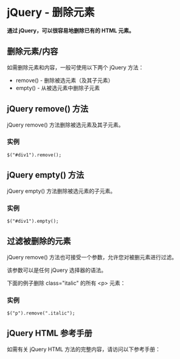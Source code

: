 
# jQuery - 删除元素




**通过 jQuery，可以很容易地删除已有的 HTML 元素。**

## 删除元素/内容

如需删除元素和内容，一般可使用以下两个 jQuery 方法：

*   remove() - 删除被选元素（及其子元素）
*   empty() - 从被选元素中删除子元素

## jQuery remove() 方法

jQuery remove() 方法删除被选元素及其子元素。

### 实例

```
$("#div1").remove();
```



## jQuery empty() 方法

jQuery empty() 方法删除被选元素的子元素。

### 实例

```
$("#div1").empty();
```



## 过滤被删除的元素

jQuery remove() 方法也可接受一个参数，允许您对被删元素进行过滤。

该参数可以是任何 jQuery 选择器的语法。

下面的例子删除 class="italic" 的所有 &lt;p&gt; 元素：

### 实例

```
$("p").remove(".italic");
```



## jQuery HTML 参考手册

如需有关 jQuery HTML 方法的完整内容，请访问以下参考手册：









